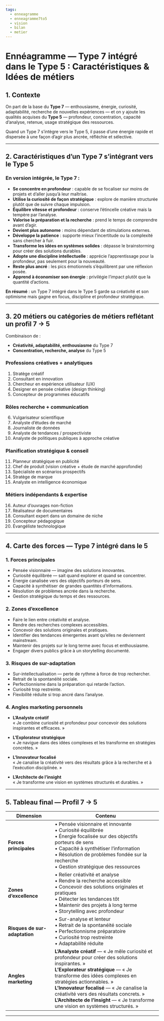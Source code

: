 ```yaml
---
tags:
  - enneagramme
  - enneagramme7to5
  - vision
  - bilan
  - metier
---
```

# Ennéagramme — Type 7 intégré dans le Type 5 : Caractéristiques & Idées de métiers

## 1. Contexte
On part de la base du **Type 7** — enthousiasme, énergie, curiosité, adaptabilité, recherche de nouvelles expériences — et on y ajoute les qualités acquises du **Type 5** — profondeur, concentration, capacité d’analyse, retenue, usage stratégique des ressources.

Quand un Type 7 s’intègre vers le Type 5, il passe d’une énergie rapide et dispersée à une façon d’agir plus ancrée, réfléchie et sélective.

---

## 2. Caractéristiques d’un Type 7 s’intégrant vers le Type 5

### **En version intégrée**, le Type 7 :
- **Se concentre en profondeur** : capable de se focaliser sur moins de projets et d’aller jusqu’à leur maîtrise.
- **Utilise la curiosité de façon stratégique** : explore de manière structurée plutôt que de suivre chaque impulsion.
- **Équilibre vitesse et profondeur** : conserve l’étincelle créative mais la tempère par l’analyse.
- **Valorise la préparation et la recherche** : prend le temps de comprendre avant d’agir.
- **Devient plus autonome** : moins dépendant de stimulations externes.
- **Développe la patience** : supporte mieux l’incertitude ou la complexité sans chercher à fuir.
- **Transforme les idées en systèmes solides** : dépasse le brainstorming pour créer des solutions durables.
- **Adopte une discipline intellectuelle** : apprécie l’apprentissage pour la profondeur, pas seulement pour la nouveauté.
- **Reste plus ancré** : les pics émotionnels s’équilibrent par une réflexion posée.
- **Apprend à économiser son énergie** : privilégie l’impact plutôt que la quantité d’actions.

**En résumé** : un Type 7 intégré dans le Type 5 garde sa créativité et son optimisme mais gagne en focus, discipline et profondeur stratégique.

---

## 3. 20 métiers ou catégories de métiers reflétant un profil 7 → 5

Combinaison de :
- **Créativité, adaptabilité, enthousiasme** du Type 7
- **Concentration, recherche, analyse** du Type 5

### **Professions créatives + analytiques**
1. Stratège créatif
2. Consultant en innovation
3. Chercheur en expérience utilisateur (UX)
4. Designer en pensée créative (design thinking)
5. Concepteur de programmes éducatifs

### **Rôles recherche + communication**
6. Vulgarisateur scientifique
7. Analyste d’études de marché
8. Journaliste de données
9. Analyste de tendances / prospectiviste
10. Analyste de politiques publiques à approche créative

### **Planification stratégique & conseil**
11. Planneur stratégique en publicité
12. Chef de produit (vision créative + étude de marché approfondie)
13. Spécialiste en scénarios prospectifs
14. Stratège de marque
15. Analyste en intelligence économique

### **Métiers indépendants & expertise**
16. Auteur d’ouvrages non-fiction
17. Réalisateur de documentaires
18. Consultant expert dans un domaine de niche
19. Concepteur pédagogique
20. Évangéliste technologique

---

## 4. Carte des forces — Type 7 intégré dans le 5

### **1. Forces principales**
- Pensée visionnaire — imagine des solutions innovantes.
- Curiosité équilibrée — sait quand explorer et quand se concentrer.
- Énergie canalisée vers des objectifs porteurs de sens.
- Capacité à synthétiser de grandes quantités d’informations.
- Résolution de problèmes ancrée dans la recherche.
- Gestion stratégique du temps et des ressources.

### **2. Zones d’excellence**
- Faire le lien entre créativité et analyse.
- Rendre des recherches complexes accessibles.
- Concevoir des solutions originales et pratiques.
- Identifier des tendances émergentes avant qu’elles ne deviennent mainstream.
- Maintenir des projets sur le long terme avec focus et enthousiasme.
- Engager divers publics grâce à un storytelling documenté.

### **3. Risques de sur-adaptation**
- Sur-intellectualisation — perte de rythme à force de trop rechercher.
- Retrait de la spontanéité sociale.
- Perfectionnisme dans la préparation qui retarde l’action.
- Curiosité trop restreinte.
- Flexibilité réduite si trop ancré dans l’analyse.

### **4. Angles marketing personnels**
- **L’Analyste créatif**  
  « Je combine curiosité et profondeur pour concevoir des solutions inspirantes et efficaces. »

- **L’Explorateur stratégique**  
  « Je navigue dans des idées complexes et les transforme en stratégies concrètes. »

- **L’Innovateur focalisé**  
  « Je canalise la créativité vers des résultats grâce à la recherche et à l’exécution disciplinée. »

- **L’Architecte de l’insight**  
  « Je transforme une vision en systèmes structurés et durables. »

---

## 5. Tableau final — Profil 7 → 5

| **Dimension** | **Contenu** |
|---------------|-------------|
| **Forces principales** | • Pensée visionnaire et innovante<br>• Curiosité équilibrée<br>• Énergie focalisée sur des objectifs porteurs de sens<br>• Capacité à synthétiser l’information<br>• Résolution de problèmes fondée sur la recherche<br>• Gestion stratégique des ressources |
| **Zones d’excellence** | • Relier créativité et analyse<br>• Rendre la recherche accessible<br>• Concevoir des solutions originales et pratiques<br>• Détecter les tendances tôt<br>• Maintenir des projets à long terme<br>• Storytelling avec profondeur |
| **Risques de sur-adaptation** | • Sur-analyse et lenteur<br>• Retrait de la spontanéité sociale<br>• Perfectionnisme préparatoire<br>• Curiosité trop restreinte<br>• Adaptabilité réduite |
| **Angles marketing** | **L’Analyste créatif** — « Je mêle curiosité et profondeur pour créer des solutions inspirantes. »<br>**L’Explorateur stratégique** — « Je transforme des idées complexes en stratégies actionnables. »<br>**L’Innovateur focalisé** — « Je canalise la créativité vers des résultats concrets. »<br>**L’Architecte de l’insight** — « Je transforme une vision en systèmes structurés. » |

---
